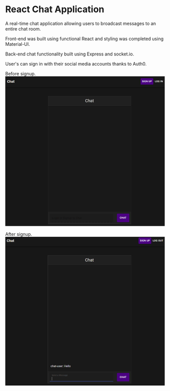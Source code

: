 # React Chat Application

A real-time chat application allowing users to broadcast messages to an entire chat room.

Front-end was built using functional React and styling was completed using Material-UI.

Back-end chat functionality built using Express and socket.io.

User's can sign in with their social media accounts thanks to Auth0.

Before signup.
<img src="before-signup.PNG">

After signup.
<img src="chat-image.PNG">

